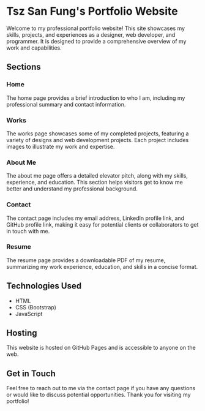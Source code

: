 # Tsz San Fung's Portfolio Website

Welcome to my professional portfolio website! This site showcases my skills, projects, and experiences as a designer, web developer, and programmer. It is designed to provide a comprehensive overview of my work and capabilities.

## Sections

### Home
The home page provides a brief introduction to who I am, including my professional summary and contact information.

### Works
The works page showcases some of my completed projects, featuring a variety of designs and web development projects. Each project includes images to illustrate my work and expertise.

### About Me
The about me page offers a detailed elevator pitch, along with my skills, experience, and education. This section helps visitors get to know me better and understand my professional background.

### Contact
The contact page includes my email address, LinkedIn profile link, and GitHub profile link, making it easy for potential clients or collaborators to get in touch with me.

### Resume
The resume page provides a downloadable PDF of my resume, summarizing my work experience, education, and skills in a concise format.

## Technologies Used
- HTML
- CSS (Bootstrap)
- JavaScript

## Hosting
This website is hosted on GitHub Pages and is accessible to anyone on the web.

## Get in Touch
Feel free to reach out to me via the contact page if you have any questions or would like to discuss potential opportunities. Thank you for visiting my portfolio!
